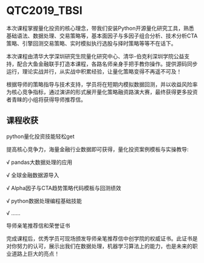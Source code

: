 # QTC2019_TBSI
本次课程掌握量化投资的核心理念，带我们安装Python开源量化研究工具，熟悉基础语法、数据处理、交易策略等，基本面因子与多因子组合分析、技术分析CTA策略、引擎回测交易策略、实时模拟执行选股与择时策略等等不在话下。

本次课程由清华大学深圳研究生院量化研究中心、清华-伯克利深圳学院公益支持，配合大鱼金融联手打造本课程，各路名师亲身手把手教你操作。提供源码同步运行，理论实战并行，从实战中积累经验，让量化策略变得不再遥不可及！

根据导师的策略指导与技术支持，学员将在短期内模拟数据回测，并以收益风险率为核心竞争指标，通过演讲的形式展开量化策略融资路演大赛，最终获得更多投资者青睐的小组将获得导师推荐信。

## 课程收获
python量化投资技能轻松get

提高核心竞争力，海量金融行业数据即可获得，量化投资案例模板与实操教导:

√ pandas大数据处理的应用

√ 全球金融数据源导入

√ Alpha因子与CTA趋势策略代码模板与回测绩效

√ python数据处理编程基础技能

√ ……

导师亲笔推荐信和荣誉证书

完成课程后，优秀学员可现场颁发导师亲笔推荐信中创学院的权威证书。此证书是对你努力的认可，展示出我们在数据处理，机器学习算法上的能力，也是未来的职业道路上巨大的亮点！
